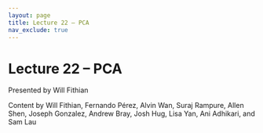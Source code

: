 ```yaml
---
layout: page
title: Lecture 22 – PCA
nav_exclude: true
---
```


# Lecture 22 – PCA

Presented by Will Fithian

Content by Will Fithian, Fernando Pérez, Alvin Wan, Suraj Rampure, Allen Shen, Joseph Gonzalez, Andrew Bray, Josh Hug, Lisa Yan, Ani Adhikari, and Sam Lau
